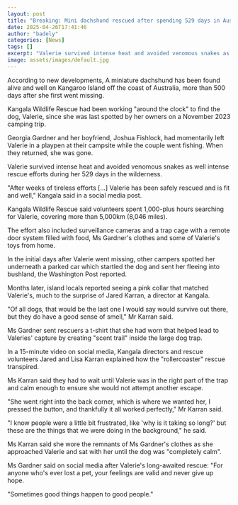 ```yaml
---
layout: post
title: "Breaking: Mini dachshund rescued after spending 529 days in Australian wilderness"
date: 2025-04-26T17:41:46
author: "badely"
categories: [News]
tags: []
excerpt: "Valerie survived intense heat and avoided venomous snakes as well intense rescue efforts during her time lost in the wilderness."
image: assets/images/default.jpg
---
```


According to new developments, A miniature dachshund has been found alive and well on Kangaroo Island off the coast of Australia, more than 500 days after she first went missing.

Kangala Wildlife Rescue had been working "around the clock" to find the dog, Valerie, since she was last spotted by her owners on a November 2023 camping trip. 

Georgia Gardner and her boyfriend, Joshua Fishlock, had momentarily left Valerie in a playpen at their campsite while the couple went fishing. When they returned, she was gone. 

Valerie survived intense heat and avoided venomous snakes as well intense rescue efforts during her 529 days in the wilderness.

"After weeks of tireless efforts [...] Valerie has been safely rescued and is fit and well," Kangala said in a social media post.

Kangala Wildlife Rescue said volunteers spent 1,000-plus hours searching for Valerie, covering more than 5,000km (8,046 miles).

The effort also included surveillance cameras and a trap cage with a remote door system filled with food, Ms Gardner's clothes and some of Valerie's toys from home.

In the initial days after Valerie went missing, other campers spotted her underneath a parked car which startled the dog and sent her fleeing into bushland, the Washington Post reported.

Months later, island locals reported seeing a pink collar that matched Valerie's, much to the surprise of Jared Karran, a director at Kangala.

"Of all dogs, that would be the last one I would say would survive out there, but they do have a good sense of smell," Mr Karran said. 

Ms Gardner sent rescuers a t-shirt that she had worn that helped lead to Valeries' capture by creating "scent trail" inside the large dog trap. 

In a 15-minute video on social media, Kangala directors and rescue volunteers Jared and Lisa Karran explained how the "rollercoaster" rescue transpired.

Ms Karran said they had to wait until Valerie was in the right part of the trap and calm enough to ensure she would not attempt another escape. 

"She went right into the back corner, which is where we wanted her, I pressed the button, and thankfully it all worked perfectly," Mr Karran said.

"I know people were a little bit frustrated, like 'why is it taking so long?' but these are the things that we were doing in the background," he said.

Ms Karran said she wore the remnants of Ms Gardner's clothes as she approached Valerie and sat with her until the dog was "completely calm". 

Ms Gardner said on social media after Valerie's long-awaited rescue: "For anyone who's ever lost a pet, your feelings are valid and never give up hope.

"Sometimes good things happen to good people."

